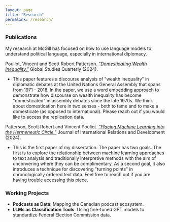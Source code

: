 ```yaml
---
layout: page
title: "Research"
permalink: /research/
---
```


### Publications
My research at McGill has focused on how to use language models to understand political language, especially in international diplomacy.


Pouliot, Vincent and Scott Robert Patterson. [*"Domesticating Wealth Inequality."*](https://doi.org/10.1093/isagsq/ksae023) Global Studies Quarterly (2024).
- This paper features a discourse analysis of "wealth inequality" in diplomatic debates at the United Nations General Assembly that spans from 1971 - 2018. In the paper, we use a word embedding approach to demonstrate how discourse on wealth inequality has become "domesticated" in assembly debates since the late 1970s. We think about domestication here in two senses - both to tame and to make a domesticate (as opposed to international). Please reach out if you would like to access the replication data. 


Patterson, Scott Robert and Vincent Pouliot. [*"Placing Machine Learning into the Hermeneutic Circle."*](https://link.springer.com/article/10.1057/s41268-024-00289-x) Journal of International Relations and Development (2024).
- This is the first paper of my dissertation. The paper has two goals. The first is to explore the relationship between machine learning approaches to text analysis and traditionally interpretive methods with the aim of unconvering where they can be complimentary. As a second goal, it also introduces a technique for discovering "turning points" in chronologically ordered text data. Feel free to reach out if you are having trouble accessing this piece. 


### Working Projects
- **Podcasts as Data**: Mapping the Canadian podcast ecosystem.
- **LLMs as Classification Tools**: Using fine-tuned GPT models to standardize Federal Election Commission data.

